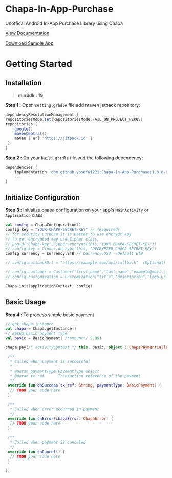 # Chapa-In-App-Purchase
Unoffical Android In-App Purchase Library using Chapa

[View Documentation](https://yosefw1221.github.io/chapa-in-app-purchase-doc/)

[Download Sample App](https://bit.ly/example-apk)

# Getting Started

## Installation

> **minSdk : 19**

**Step 1 :** Open ```setting.gradle``` file add maven jetpack repository:

```gradle
dependencyResolutionManagement {
repositoriesMode.set(RepositoriesMode.FAIL_ON_PROJECT_REPOS)
repositories {
    google()
    mavenCentral()
    maven { url 'https://jitpack.io' }
 }
}
```

**Step 2 :** On your ```build.gradle``` file add the following dependency:

```gradle
dependencies {
    implementation 'com.github.yosefw1221:Chapa-In-App-Purchase:1.0.0-beta'
    ...
}
```

## Initialize Configuration

**Step 3 :** Initialize chapa configuration on your app's ```MainActivity``` or ```Application``` class

```kotlin
val config = ChapaConfiguration()
config.key = "YOUR-CHAPA-SECRET-KEY" // (Required)
// for security purpose it is better to use encrypt key
// to get encrypted key use Cipher class,
// Log.d("Chapa-key",Cipher.encrypt(this,"YOUR CHAPA-SECRET-KEY"))
// config.key = Cipher.decrypt(this, "DECRYPTED_CHAPA-SECRET-KEY")
config.currency = Currency.ETB // Currency.USD --Default ETB

// config.callbackUrl = "https://example.com/api/callback"  (Optional)

// config.customer = Customer("first_name","last_name","example@mail.com") (Optional)  Dialog will show to customer, to fill their infomation
// config.customization = Customization("title","description","logo-url")

Chapa.init(applicationContext, config)

```

## Basic Usage

**Step 4 :** To process simple basic payment

```kotlin
// get chapa instance
val chapa = Chapa.getInstance()
// setup basic payment type
val basic = BasicPayment( /*amount*/ 9.99)

chapa.pay(/* activityContext */ this, basic, object : ChapaPaymentCallback<BasicPayment> {

 /**
  * Called when payment is successful
  *
  * @param paymentType PaymentType object
  * @param tx_ref      Transaction reference of the payment
  */
 override fun onSuccess(tx_ref: String, paymentType: BasicPayment) {
  // TODO your code here
 }

 /**
  * Called when error occurred in payment
  */
 override fun onError(chapaError: ChapaError) {
  // TODO your code here
 }

 /**
  * Called when payment is canceled
  */
 override fun onCancel() {
  // TODO your code here
 }

})
```
